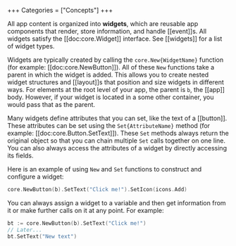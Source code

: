 +++
Categories = ["Concepts"]
+++

All app content is organized into **widgets**, which are reusable app components that render, store information, and handle [[event]]s. All widgets satisfy the [[doc:core.Widget]] interface. See [[widgets]] for a list of widget types.

Widgets are typically created by calling the `core.New{WidgetName}` function (for example: [[doc:core.NewButton]]). All of these `New` functions take a parent in which the widget is added. This allows you to create nested widget structures and [[layout]]s that position and size widgets in different ways. For elements at the root level of your app, the parent is `b`, the [[app]] body. However, if your widget is located in a some other container, you would pass that as the parent.

Many widgets define attributes that you can set, like the text of a [[button]]. These attributes can be set using the `Set{AttributeName}` method (for example: [[doc:core.Button.SetText]]). These `Set` methods always return the original object so that you can chain multiple `Set` calls together on one line. You can also always access the attributes of a widget by directly accessing its fields.

Here is an example of using `New` and `Set` functions to construct and configure a widget:

```Go
core.NewButton(b).SetText("Click me!").SetIcon(icons.Add)
```

You can always assign a widget to a variable and then get information from it or make further calls on it at any point. For example:

```Go
bt := core.NewButton(b).SetText("Click me!")
// Later...
bt.SetText("New text")
```
